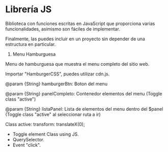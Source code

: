 # Librería JS

Biblioteca con funciones escritas en JavaScript que proporciona varias funcionalidades, asimismo son fáciles de implementar.

Finalmente, las puedes incluir en un proyecto sin depender de una estructura en particular.

1. Menu Hamburguesa 

Menu de hamburguesa que muestra el menu completo del sitio web.

Importar "HamburgerCSS", puedes utilizar cdn.js.

@param {String} hamburgerBtn: Boton del menu

@param {String} panelCompleto: Contenedor elementos del menu (Toggle class "active")

@param {String} listaPanel: Lista de elementos del menu dentro del $panel (Toggle class "active" al seleccionar ruta a ir)

Class active: transform: translateX(0);

- Toggle element Class using JS.
- QuerySelector.
- Event "click".

